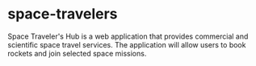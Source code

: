 # space-travelers
Space Traveler's Hub is a web application that provides commercial and scientific space travel services. The application will allow users to book rockets and join selected space missions.
